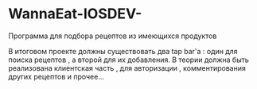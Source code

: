 # WannaEat-IOSDEV-
Программа для подбора рецептов из имеющихся продуктов

В итоговом проекте должны существовать два tap bar'a : один для поиска рецептов , а второй для их добавления.
В теории должна быть реализована клиентская часть , для авторизации , комментирования других рецептов и прочее...

